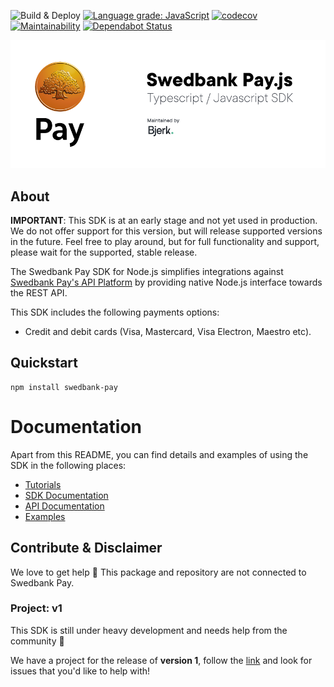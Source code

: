 ![Build & Deploy](https://github.com/bjerkio/swedbank-pay-js/workflows/Build%20&%20Deploy/badge.svg)
[![Language grade: JavaScript](https://img.shields.io/lgtm/grade/javascript/g/bjerkio/swedbank-pay-js.svg?logo=lgtm&logoWidth=18)](https://lgtm.com/projects/g/bjerkio/swedbank-pay-js/context:javascript)
[![codecov](https://codecov.io/gh/bjerkio/swedbank-pay-js/branch/master/graph/badge.svg)](https://codecov.io/gh/bjerkio/swedbank-pay-js)
[![Maintainability](https://api.codeclimate.com/v1/badges/04b50822a61583ccdb5f/maintainability)](https://codeclimate.com/github/bjerkio/swedbank-pay-js/maintainability)
[![Dependabot Status](https://api.dependabot.com/badges/status?host=github&repo=bjerkio/swedbank-pay-js&identifier=253005089)](https://dependabot.com)


![Swedbank Pay Javascript / Typescript SDK](assets/logo.png)

## About

**IMPORTANT**: This SDK is at an early stage and not yet used in production.
We do not offer support for this version, but will release supported versions
in the future. Feel free to play around, but for full functionality and support,
please wait for the supported, stable release.

The Swedbank Pay SDK for Node.js simplifies integrations against
[Swedbank Pay's API Platform](https://developer.swedbankpay.com/payments/) by providing native Node.js interface towards
the REST API.

This SDK includes the following payments options:

* Credit and debit cards (Visa, Mastercard, Visa Electron, Maestro etc).

## Quickstart

```
npm install swedbank-pay
```

# Documentation
Apart from this README, you can find details and examples of using the SDK in the following places:  

- [Tutorials](tutorials/README.md)
- [SDK Documentation](docs/README.md)
- [API Documentation](https://developer.swedbankpay.com/payments/)
- [Examples](examples/)

## Contribute & Disclaimer

We love to get help 🙏 This package and repository are not connected to Swedbank Pay.

### Project: v1

This SDK is still under heavy development and needs help from the community 🎉

We have a project for the release of **version 1**, follow the [link](https://github.com/bjerkio/swedbank-pay-js/projects/1) and look for issues that you'd like to help with!
